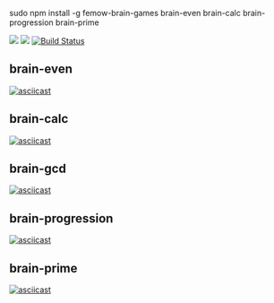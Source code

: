 sudo npm install -g femow-brain-games
brain-evеn
brain-calc
brain-progression
brain-prime

<a href="https://codeclimate.com/github/makeoverWeb/project-lvl1-s412/maintainability"><img src="https://api.codeclimate.com/v1/badges/4eb0e482969eb4319075/maintainability" /></a>
<a href="https://codeclimate.com/github/makeoverWeb/project-lvl1-s412/test_coverage"><img src="https://api.codeclimate.com/v1/badges/4eb0e482969eb4319075/test_coverage" /></a>
[![Build Status](https://travis-ci.org/makeoverWeb/project-lvl1-s412.svg?branch=master)](https://travis-ci.org/makeoverWeb/project-lvl1-s412)
## brain-evеn
[![asciicast](https://asciinema.org/a/xsihNUrp01obZZOPiYzvpp3c9.svg)](https://asciinema.org/a/xsihNUrp01obZZOPiYzvpp3c9)
## brain-calc
[![asciicast](https://asciinema.org/a/W9E4RFbKzhKOXlvJrAhwnqIik.svg)](https://asciinema.org/a/W9E4RFbKzhKOXlvJrAhwnqIik)
## brain-gcd
[![asciicast](https://asciinema.org/a/vFxpVnNIFMy81HGDA3UGWGyqS.svg)](https://asciinema.org/a/vFxpVnNIFMy81HGDA3UGWGyqS)
## brain-progression
[![asciicast](https://asciinema.org/a/Qby9Ez6jO5nlEXPb3Rux8njd2.svg)](https://asciinema.org/a/Qby9Ez6jO5nlEXPb3Rux8njd2)
## brain-prime
[![asciicast](https://asciinema.org/a/RLDZX6AY3ckbatKKNVVBpj4mr.svg)](https://asciinema.org/a/RLDZX6AY3ckbatKKNVVBpj4mr)
